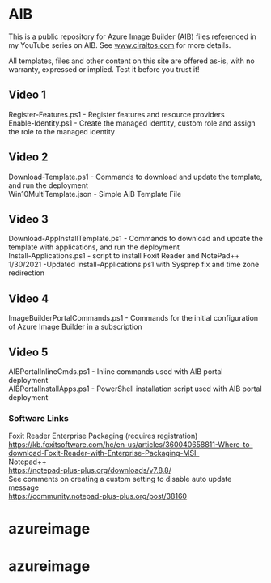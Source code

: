 # AIB
This is a public repository for Azure Image Builder (AIB) files referenced in my YouTube series on AIB.  See www.ciraltos.com for more details.

All templates, files and other content on this site are offered as-is, with no warranty, expressed or implied.  Test it before you trust it!

## Video 1
Register-Features.ps1 - Register features and resource providers  
Enable-Identity.ps1 - Create the managed identity, custom role and assign the role to the managed identity

## Video 2
Download-Template.ps1 - Commands to download and update the template, and run the deployment  
Win10MultiTemplate.json - Simple AIB Template File  

## Video 3
Download-AppInstallTemplate.ps1 - Commands to download and update the template with applications, and run the deployment  
Install-Applications.ps1 - script to install Foxit Reader and NotePad++  
1/30/2021 -Updated Install-Applications.ps1 with Sysprep fix and time zone redirection

## Video 4
ImageBuilderPortalCommands.ps1 - Commands for the initial configuration of Azure Image Builder in a subscription

## Video 5
AIBPortalInlineCmds.ps1 - Inline commands used with AIB portal deployment  
AIBPortalInstallApps.ps1 - PowerShell installation script used with AIB portal deployment

### Software Links
Foxit Reader Enterprise Packaging (requires registration)  
https://kb.foxitsoftware.com/hc/en-us/articles/360040658811-Where-to-download-Foxit-Reader-with-Enterprise-Packaging-MSI-  
Notepad++  
https://notepad-plus-plus.org/downloads/v7.8.8/  
See comments on creating a custom setting to disable auto update message  
https://community.notepad-plus-plus.org/post/38160  






# azureimage
# azureimage
